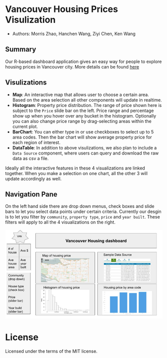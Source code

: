# Vancouver Housing Prices Visulization
- Authors: Morris Zhao, Hanchen Wang, Ziyi Chen, Ken Wang

## Summary
Our R-based dashboard application gives an easy way for people to explore housing prices in Vancouver city. More details can be found [here](reports/proposal.md)

## Visulizations
- **Map**: An interactive map that allows user to choose a certain area. Based on the area selection all other components will update in realtime.
- **Histogram**: Property price distribution. The range of price shown here is subject to the `Price` slide bar on the left. Price range and percentage show up when you hover over any bucket in the histogram. Optionally you can also change price range by drag-selecting areas within the current plot.
- **BarChart**: You can either type in or use checkboxes to select up to 5 area codes. Then the bar chart will show average property price for each region of interest.
- **DataTable**: In addition to above visulizations, we also plan to include a `Data Source` component, where users can query and download the raw data as csv a file.

Ideally all the interactive features in these 4 visualizations are linked together. When you make a selection on one chart, all the other 3 will update accordingly as well.

## Navigation Pane
On the left hand side there are drop down menus, check boxes and slide bars to let you select data points under certain criteria. Currently our desgin is to let you filter by `community`, `property type`, `price` and `year built`. These filters will apply to all the 4 visualizations on the right.
<br>
<br>
<img src="docs/images/app_sketch.jpg">

# License
Licensed under the terms of the MIT license.

